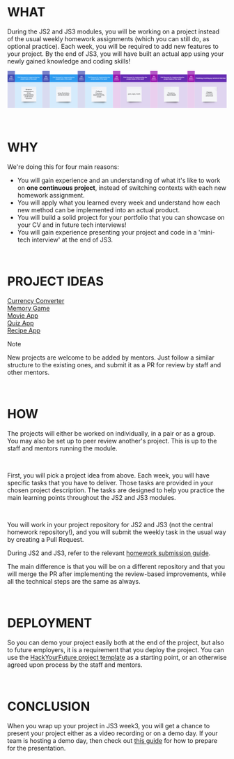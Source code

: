 # WHAT

During the JS2 and JS3 modules, you will be working on a project instead of the usual weekly homework assignments (which you can still do, as optional practice). Each week, you will be required to add new features to your project. By the end of JS3, you will have built an actual app using your newly gained knowledge and coding skills!
<br/>

![](assets/project-flow.png)

<br/>

# WHY

We're doing this for four main reasons:

- You will gain experience and an understanding of what it's like to work on **one continuous project**, instead of switching contexts with each new homework assignment.
- You will apply what you learned every week and understand how each new method can be implemented into an actual product.
- You will build a solid project for your portfolio that you can showcase on your CV and in future tech interviews!
- You will gain experience presenting your project and code in a 'mini-tech interview' at the end of JS3.

<br/>

# PROJECT IDEAS

[Currency Converter](projects/currency-converter/currency-converter.md) <br/>
[Memory Game](projects/memory-game/memory-game.md)<br/>
[Movie App](projects/movie-app/movie-app.md)<br/>
[Quiz App](projects/quiz-app/quiz-app.md)<br/>
[Recipe App](projects/recipe-app/recipe-app.md)<br/>

> [!NOTE]
> New projects are welcome to be added by mentors. Just follow a similar structure to the existing ones, and submit it as a PR for review by staff and other mentors.

<br/>

# HOW

The projects will either be worked on individually, in a pair or as a group. You may also be set up to peer review another's project. This is up to the staff and mentors running the module.

<br/>

First, you will pick a project idea from above. Each week, you will have specific tasks that you have to deliver. Those tasks are provided in your chosen project description. The tasks are designed to help you practice the main learning points throughout the JS2 and JS3 modules.

<br/>

You will work in your project repository for JS2 and JS3 (not the central homework repository!), and you will submit the weekly task in the usual way by creating a Pull Request.

During JS2 and JS3, refer to the relevant [homework submission guide](guides/weekly-submission-guide.md).

The main difference is that you will be on a different repository and that you will merge the PR after implementing the review-based improvements, while all the technical steps are the same as always.

<br/>

# DEPLOYMENT

So you can demo your project easily both at the end of the project, but also to future employers, it is a requirement that you deploy the project. You can use the [HackYourFuture project template](https://github.com/HackYourFuture-CPH/hyf-project-template) as a starting point, or an otherwise agreed upon process by the staff and mentors.

<br/>

# CONCLUSION

When you wrap up your project in JS3 week3, you will get a chance to present your project either as a video recording or on a demo day. If your team is hosting a demo day, then check out [this guide](guides/demo-day-presentation.md) for how to prepare for the presentation.
